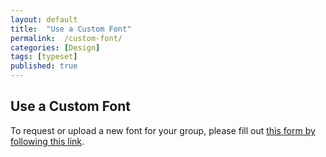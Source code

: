 ```yaml
---
layout: default
title:  "Use a Custom Font"
permalink:  /custom-font/
categories: [Design]
tags: [typeset]
published: true
---
```


<section data-type="chapter" class="hsecchapter" data-hederis-type="hsecchapter" id="custom-font" data-pi-attrs="id: custom-font; data-tags: typeset;" role="doc-chapter" data-tags="typeset" data-author-name=" " data-book-title=" " title="Use a Custom Font"><h1 data-hederis-type="hblkchaptitle" class="hblkchaptitle" id="ph7D3zEzE">Use a Custom Font</h1>
    <p class="hblkp" data-hederis-type="hblkp" id="phSmrcbAY">To request or upload a new font for your group, please fill out <a href="https://docs.google.com/forms/d/e/1FAIpQLSdV6dgZDDKgf-T-cFNPM1lZc_XArn9GzN_PGsrwrnl3p3KOzg/viewform?usp=sf_link" id="pUsOU7nPz"><span class="Hyperlink" id="pjfoNwouo">this form by following this link</span></a>.</p>
    </section>
    